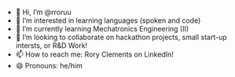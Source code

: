 - 👋 Hi, I’m @rroruu
- 👀 I’m interested in learning languages (spoken and code)
- 🌱 I’m currently learning Mechatronics Engineering (II)
- 💞️ I’m looking to collaborate on hackathon projects, small start-up intersts, or R&D Work!
- 📫 How to reach me: Rory Clements on LinkedIn!
- 😄 Pronouns: he/him

<!---
rroruu/rroruu is a ✨ special ✨ repository because its `README.md` (this file) appears on your GitHub profile.
You can click the Preview link to take a look at your changes.
--->
